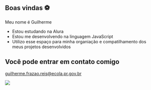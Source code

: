 ## Boas vindas ⚽

Meu nome é Guilherme

- Estou estudando na Alura
- Estou me desenvolvendo na linguagem JavaScript
- Utilizo esse espaço para minha organiação e compatilhamento dos meus projetos desenvolvidos
## Você pode entrar em contato comigo

guilherme.frazao.reis@ecola.pr.gov.br

![](https://media1.tenor.com/m/0yeac9ADNMQAAAAd/alef-manga-comemora%C3%A7%C3%A3o.gif)
